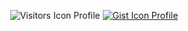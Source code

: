 <p align='center'>
 
 
<img Alt="Visitors Icon Profile" title="Visitors Icon Profile" src="https://hits.seeyoufarm.com/api/count/incr/badge.svg?url=https%3A%2F%2Fgithub.com%2Flucioerlan&count_bg=%23E71A18&title_bg=%23555555&icon=dependabot.svg&icon_color=%23E7E7E7&title=views&edge_flat=false">


<a href="https://gist.github.com/lucioerlan" target="_blank" rel="noopener">
<img Alt="Gist Icon Profile" title="Gist Icon Profile" src="https://img.shields.io/badge/-Gist-555859?style=flat-square&logo=Github&logoColor=white&link=https://gist.github.com/lucioerlan"> 
</a> 
 
<p/>


